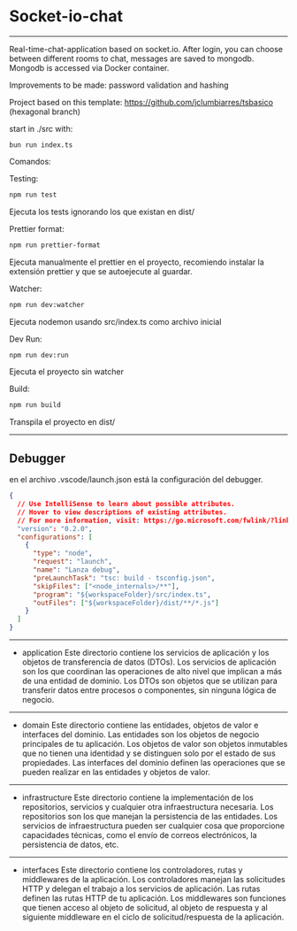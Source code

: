 # Socket-io-chat

---

Real-time-chat-application based on socket.io. After login, you can choose between different rooms to chat, messages are saved to mongodb. Mongodb is accessed via Docker container.

Improvements to be made: password validation and hashing

Project based on this template: https://github.com/jclumbiarres/tsbasico (hexagonal branch)

start in ./src with:

```
bun run index.ts
```

Comandos:

Testing:

```sh
npm run test
```

Ejecuta los tests ignorando los que existan en dist/

Prettier format:

```sh
npm run prettier-format
```

Ejecuta manualmente el prettier en el proyecto, recomiendo instalar la extensión prettier y que se autoejecute al guardar.

Watcher:

```sh
npm run dev:watcher
```

Ejecuta nodemon usando src/index.ts como archivo inicial

Dev Run:

```sh
npm run dev:run
```

Ejecuta el proyecto sin watcher

Build:

```sh
npm run build
```

Transpila el proyecto en dist/

---

## Debugger

en el archivo .vscode/launch.json está la configuración del debugger.

```json
{
  // Use IntelliSense to learn about possible attributes.
  // Hover to view descriptions of existing attributes.
  // For more information, visit: https://go.microsoft.com/fwlink/?linkid=830387
  "version": "0.2.0",
  "configurations": [
    {
      "type": "node",
      "request": "launch",
      "name": "Lanza debug",
      "preLaunchTask": "tsc: build - tsconfig.json",
      "skipFiles": ["<node_internals>/**"],
      "program": "${workspaceFolder}/src/index.ts",
      "outFiles": ["${workspaceFolder}/dist/**/*.js"]
    }
  ]
}
```

---

- application Este directorio contiene los servicios de aplicación y los objetos de transferencia de datos (DTOs). Los servicios de aplicación son los que coordinan las operaciones de alto nivel que implican a más de una entidad de dominio. Los DTOs son objetos que se utilizan para transferir datos entre procesos o componentes, sin ninguna lógica de negocio.

---

- domain Este directorio contiene las entidades, objetos de valor e interfaces del dominio. Las entidades son los objetos de negocio principales de tu aplicación. Los objetos de valor son objetos inmutables que no tienen una identidad y se distinguen solo por el estado de sus propiedades. Las interfaces del dominio definen las operaciones que se pueden realizar en las entidades y objetos de valor.

---

- infrastructure Este directorio contiene la implementación de los repositorios, servicios y cualquier otra infraestructura necesaria. Los repositorios son los que manejan la persistencia de las entidades. Los servicios de infraestructura pueden ser cualquier cosa que proporcione capacidades técnicas, como el envío de correos electrónicos, la persistencia de datos, etc.

---

- interfaces Este directorio contiene los controladores, rutas y middlewares de la aplicación. Los controladores manejan las solicitudes HTTP y delegan el trabajo a los servicios de aplicación. Las rutas definen las rutas HTTP de tu aplicación. Los middlewares son funciones que tienen acceso al objeto de solicitud, al objeto de respuesta y al siguiente middleware en el ciclo de solicitud/respuesta de la aplicación.
